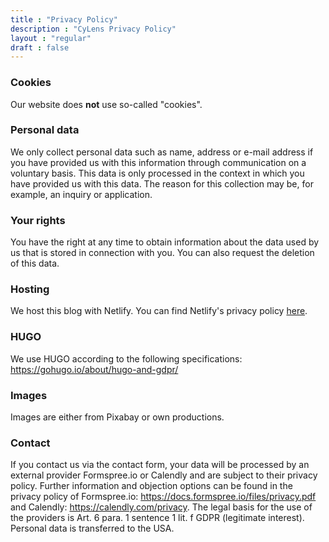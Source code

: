 ```yaml
---
title : "Privacy Policy"
description : "CyLens Privacy Policy"
layout : "regular"
draft : false
---
```


### Cookies

Our website does **not** use so-called "cookies".

### Personal data

We only collect personal data such as name, address or e-mail address if you have provided us with this information through communication on a voluntary basis. This data is only processed in the context in which you have provided us with this data. The reason for this collection may be, for example, an inquiry or application.

### Your rights

You have the right at any time to obtain information about the data used by us that is stored in connection with you. You can also request the deletion of this data.

### Hosting

We host this blog with Netlify. You can find Netlify's privacy policy [here](https://www.netlify.com/privacy/).

### HUGO

We use HUGO according to the following specifications: https://gohugo.io/about/hugo-and-gdpr/

### Images

Images are either from Pixabay or own productions.

### Contact

If you contact us via the contact form, your data will be processed by an external provider Formspree.io or Calendly and are subject to their privacy policy. Further information and objection options can be found in the privacy policy of Formspree.io: https://docs.formspree.io/files/privacy.pdf and Calendly: https://calendly.com/privacy. The legal basis for the use of the providers is Art. 6 para. 1 sentence 1 lit. f GDPR (legitimate interest). Personal data is transferred to the USA.
